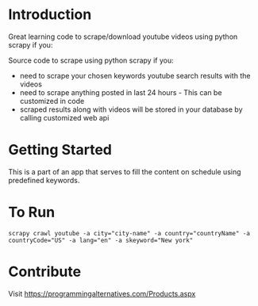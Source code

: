 # Introduction 
Great learning code to scrape/download youtube videos using python scrapy if you:

Source code to scrape using python scrapy if you:

- need to scrape your chosen keywords youtube search results with the videos
- need to scrape anything posted in last 24 hours - This can be customized in code
- scraped results along with videos will be stored in your database by calling customized web api


# Getting Started
This is a part of an app that serves to fill the content on schedule using predefined keywords.

# To Run
```scrapy crawl youtube -a city="city-name" -a country="countryName" -a countryCode="US" -a lang="en" -a skeyword="New york"```

# Contribute
Visit https://programmingalternatives.com/Products.aspx
